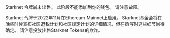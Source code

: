 Starknet 令牌尚未出售。 此阶段不能添加到你的钱包。 请注意故障。

Starknet 令牌于2022年11月在Ethereum Mainnet上启用。 Starknet基金会将在晚些时候宣布社区退税计划和社区规定计划的详细情况，但在撰写时这些细节尚待确定。 请注意投放出售Starknet Tokens的欺诈。